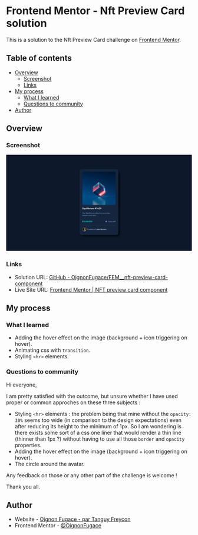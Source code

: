 # Frontend Mentor - Nft Preview Card solution

This is a solution to the Nft Preview Card challenge on [Frontend Mentor](https://www.frontendmentor.io/).

## Table of contents

- [Overview](#overview)
	- [Screenshot](#screenshot)
	- [Links](#links)
- [My process](#my-process)
	- [What I learned](#what-i-learned)
	- [Questions to community](#questions-to-community)
- [Author](#author)

## Overview

### Screenshot

![](./Screenshot.png)

### Links

- Solution URL: [GitHub - OignonFugace/FEM__nft-preview-card-component](https://github.com/OignonFugace/FEM__nft-preview-card-component)
- Live Site URL: [Frontend Mentor | NFT preview card component](https://oignonfugace.github.io/FEM__nft-preview-card-component/)

## My process

### What I learned
- Adding the hover effect on the image (background + icon triggering on hover).
- Animating css with `transition`.
- Styling `<hr>` elements. 


### Questions to community
Hi everyone, 

I am pretty satisfied with the outcome, but unsure whether I have used proper or common approches on these three subjects :
- Styling `<hr>` elements : the problem being that mine without the `opacity: 30%` seems too wide (in comparison to the design expectations) even after reducing its height to the minimum of 1px. So I am wondering is there exists some sort of a css one liner that would render a thin line (thinner than 1px ?) without having to use all those `border` and `opacity` properties. 
- Adding the hover effect on the image (background + icon triggering on hover).
- The circle around the avatar.

Any feedback on those or any other part of the challenge is welcome !

Thank you all. 


## Author

- Website - [Oignon Fugace - par Tanguy Freycon](https://oignonfugace.com/)
- Frontend Mentor - [@OignonFugace](https://www.frontendmentor.io/profile/OignonFugace)


